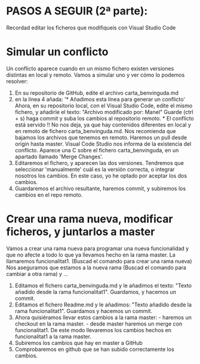 # PASOS A SEGUIR (2ª parte):
Recordad editar los ficheros que modifiqueis con Visual Studio Code
# Simular un conflicto

  Un conflicto aparece cuando en un mismo fichero existen versiones distintas en local y remoto.
  Vamos a simular uno y ver cómo lo podemos resolver:
1. En su repositorio de GitHub, edite el archivo carta_benvinguda.md
1. en la línea 4 añada: '* Añadimos esta línea para generar un conflicto'
    Ahora, en su repositorio local, con el Visual Studio Code, edite el mismo fichero, y añadirle el texto: "Archivo modificado por: Manel"
    Guarde (ctrl + s) haga commit y suba los cambios al repositorio remoto. * El conflicto está servido !!
    No nos deja, ya que hay contenidos diferentes en local y en remoto de fichero carta_benvinguda.md.
    Nos recomienda que bajamos los archivos que tenemos en remoto. 
    Haremos un pull desde origin hasta master.
    Visual Code Studio nos informa de la existencia del conflicto. Aparece una C sobre el fichero carta_benvinguda, en un apartado llamado 'Merge Changes'.
1. Editaremos el fichero, y aparecen las dos versiones. Tendremos que seleccionar 'manualmente' cuál es la versión correcta, o integrar nosotros los cambios.
    En este caso, yo he optado por aceptar los dos cambios.
1. Guardaremos el archivo resultante, haremos commit, y subiremos los cambios en el repo remoto.

# Crear una rama nueva, modificar ficheros, y juntarlos a master
Vamos a crear una rama nueva para programar una nueva funcionalidad y que no afecte a todo lo que ya llevamos hecho en la rama master. 
La llamaremos funcionalitat1. (Buscad el comando para crear una rama nueva)
Nos aseguramos que estamos a la nueva rama (Buscad el comando para cambiar a otra rama) y ...

1. Editamos el fichero carta_benvinguda.md y le añadimos el texto: "Texto añadido desde la rama funcionalitat1". Guardamos, y hacemos un commit.
1. Editamos el fichero Readme.md y le añadimos: "Texto añadido desde la rama funcionalitat1". Guardamos y hacemos un commit.
1. Ahora quisiéramos llevar estos cambios a la rama master:
        - haremos un checkout en la rama master.
        - desde master haremos un merge con funcionalitat1. De este modo llevaremos los cambios hechos en funcionalitat1 a la rama master.
1. Subiremos los cambios que hay en master a GitHub
1. Comprobaremos en github que se han subido correctamente los cambios.
